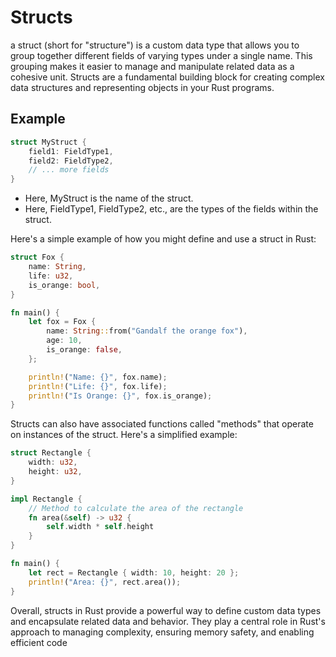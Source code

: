 # Structs

a struct (short for "structure") is a custom data type that allows you to group together different fields of varying types under a single name. This grouping makes it easier to manage and manipulate related data as a cohesive unit. Structs are a fundamental building block for creating complex data structures and representing objects in your Rust programs.

## Example

```rust
struct MyStruct {
    field1: FieldType1,
    field2: FieldType2,
    // ... more fields
}
```

- Here, MyStruct is the name of the struct.
- Here, FieldType1, FieldType2, etc., are the types of the fields within the struct.

Here's a simple example of how you might define and use a struct in Rust:

```rust
struct Fox {
    name: String,
    life: u32,
    is_orange: bool,
}

fn main() {
    let fox = Fox {
        name: String::from("Gandalf the orange fox"),
        age: 10,
        is_orange: false,
    };

    println!("Name: {}", fox.name);
    println!("Life: {}", fox.life);
    println!("Is Orange: {}", fox.is_orange);
}
```

Structs can also have associated functions called "methods" that operate on instances of the struct. Here's a simplified example:

```rust
struct Rectangle {
    width: u32,
    height: u32,
}

impl Rectangle {
    // Method to calculate the area of the rectangle
    fn area(&self) -> u32 {
        self.width * self.height
    }
}

fn main() {
    let rect = Rectangle { width: 10, height: 20 };
    println!("Area: {}", rect.area());
}
```

Overall, structs in Rust provide a powerful way to define custom data types and encapsulate related data and behavior. They play a central role in Rust's approach to managing complexity, ensuring memory safety, and enabling efficient code